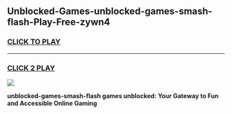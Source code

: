 
## Unblocked-Games-unblocked-games-smash-flash-Play-Free-zywn4
<h3>
<a href="https://premium76.site?title=unblocked-games-smash-flash&ref=17A">CLICK TO PLAY</a></h3>
<hr>

<h3>
<a href="https://premium76.site?title=unblocked-games-smash-flash&ref=17A">CLICK 2 PLAY</a>
  
</h3>

<a href="https://premium76.site?title=unblocked-games-smash-flash&ref=17A"><img src="https://clearcache.store/games.png"></a>


**unblocked-games-smash-flash games unblocked: Your Gateway to Fun and Accessible Online Gaming**
